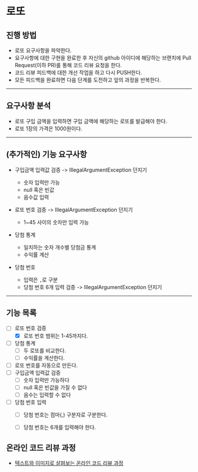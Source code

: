 # 로또
## 진행 방법
* 로또 요구사항을 파악한다.
* 요구사항에 대한 구현을 완료한 후 자신의 github 아이디에 해당하는 브랜치에 Pull Request(이하 PR)를 통해 코드 리뷰 요청을 한다.
* 코드 리뷰 피드백에 대한 개선 작업을 하고 다시 PUSH한다.
* 모든 피드백을 완료하면 다음 단계를 도전하고 앞의 과정을 반복한다.

---
## 요구사항 분석
* 로또 구입 금액을 입력하면 구입 금액에 해당하는 로또를 발급해야 한다.
* 로또 1장의 가격은 1000원이다.

---
## (추가적인) 기능 요구사항
* 구입금액 입력값 검증 -> IllegalArgumentException 던지기
  * 숫자 입력만 가능
  * null 혹은 빈값
  * 음수값 입력

* 로또 번호 검증 -> IllegalArgumentException 던지기
  * 1~45 사이의 숫자만 입력 가능

* 당첨 통계
  * 일치하는 숫자 개수별 당첨금 통계
  * 수익률 계산

* 당첨 번호
  * 입력은 ``,``로 구분
  * 당첨 번호 6개 입력 검증 -> IllegalArgumentException 던지기

---
## 기능 목록

- [ ] 로또 번호 검증
  - [x] 로또 번호 범위는 1-45까지다.
- [ ] 당첨 통계
  - [ ] 두 로또를 비교한다.
  - [ ] 수익률을 계산한다.
- [ ] 로또 번호를 자동으로 만든다.
- [ ] 구입금액 입력값 검증
  - [ ] 숫자 입력만 가능하다
  - [ ] null 혹은 빈값을 가질 수 없다
  - [ ] 음수는 입력할 수 없다
- [ ] 당첨 번호 입력
  - [ ] 당첨 번호는 컴마(,) 구분자로 구분한다.
  - [ ] 당첨 번호는 6개를 입력해야 한다.


## 온라인 코드 리뷰 과정
* [텍스트와 이미지로 살펴보는 온라인 코드 리뷰 과정](https://github.com/next-step/nextstep-docs/tree/master/codereview)
